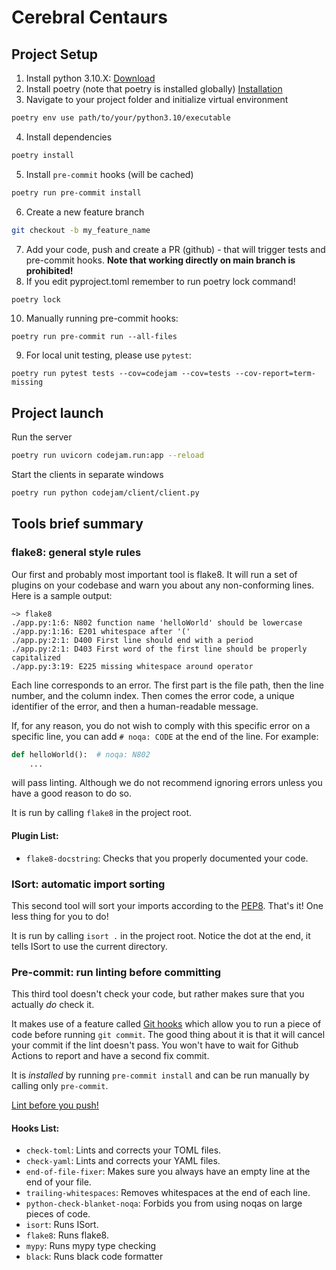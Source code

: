 # Cerebral Centaurs

## Project Setup

1. Install python 3.10.X: [Download](https://www.python.org/downloads/)
2. Install poetry (note that poetry is installed globally) [Installation](https://python-poetry.org/docs/#installation)
3. Navigate to your project folder and initialize virtual environment
```bash
poetry env use path/to/your/python3.10/executable
```
4. Install dependencies
```bash
poetry install
```
5. Install `pre-commit` hooks (will be cached)
```bash
poetry run pre-commit install
```
6. Create a new feature branch
```bash
git checkout -b my_feature_name
```
7. Add your code, push and create a PR (github) - that will trigger tests and pre-commit hooks. **Note that working directly on main branch is prohibited!**
8. If you edit pyproject.toml remember to run poetry lock command!
```bash
poetry lock
```
10. Manually running pre-commit hooks:
```
poetry run pre-commit run --all-files
```

9. For local unit testing, please use `pytest`:
```
poetry run pytest tests --cov=codejam --cov=tests --cov-report=term-missing
```

## Project launch
Run the server
```bash
poetry run uvicorn codejam.run:app --reload
```

Start the clients in separate windows
```bash
poetry run python codejam/client/client.py
```

## Tools brief summary

### flake8: general style rules

Our first and probably most important tool is flake8. It will run a set of plugins on your codebase and warn you about any non-conforming lines.
Here is a sample output:
```
~> flake8
./app.py:1:6: N802 function name 'helloWorld' should be lowercase
./app.py:1:16: E201 whitespace after '('
./app.py:2:1: D400 First line should end with a period
./app.py:2:1: D403 First word of the first line should be properly capitalized
./app.py:3:19: E225 missing whitespace around operator
```

Each line corresponds to an error. The first part is the file path, then the line number, and the column index.
Then comes the error code, a unique identifier of the error, and then a human-readable message.

If, for any reason, you do not wish to comply with this specific error on a specific line, you can add `# noqa: CODE` at the end of the line.
For example:
```python
def helloWorld():  # noqa: N802
    ...
```
will pass linting. Although we do not recommend ignoring errors unless you have a good reason to do so.

It is run by calling `flake8` in the project root.

#### Plugin List:

- `flake8-docstring`: Checks that you properly documented your code.

### ISort: automatic import sorting

This second tool will sort your imports according to the [PEP8](https://www.python.org/dev/peps/pep-0008/#imports). That's it! One less thing for you to do!

It is run by calling `isort .` in the project root. Notice the dot at the end, it tells ISort to use the current directory.

### Pre-commit: run linting before committing

This third tool doesn't check your code, but rather makes sure that you actually *do* check it.

It makes use of a feature called [Git hooks](https://git-scm.com/book/en/v2/Customizing-Git-Git-Hooks) which allow you to run a piece of code before running `git commit`.
The good thing about it is that it will cancel your commit if the lint doesn't pass. You won't have to wait for Github Actions to report and have a second fix commit.

It is *installed* by running `pre-commit install` and can be run manually by calling only `pre-commit`.

[Lint before you push!](https://soundcloud.com/lemonsaurusrex/lint-before-you-push)

#### Hooks List:

- `check-toml`: Lints and corrects your TOML files.
- `check-yaml`: Lints and corrects your YAML files.
- `end-of-file-fixer`: Makes sure you always have an empty line at the end of your file.
- `trailing-whitespaces`: Removes whitespaces at the end of each line.
- `python-check-blanket-noqa`: Forbids you from using noqas on large pieces of code.
- `isort`: Runs ISort.
- `flake8`: Runs flake8.
- `mypy`: Runs mypy type checking
- `black`: Runs black code formatter

